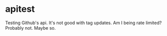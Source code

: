 # apitest
Testing Github's api. It's not good with tag updates. Am I being rate limited? Probably not. Maybe so.
